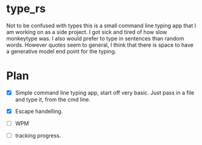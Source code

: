 # type_rs
Not to be confused with types this is a small command line typing app that I am working on as a side project. 
I got sick and tired of how slow monkeytype was. I also would prefer to type in sentences than random words. 
However quotes seem to general, I think that there is space to have a generative model end point for the typing.
# Plan

- [x] Simple command line typing app, start off very basic. Just pass in a file and type it, from the cmd line.
- [x] Escape handelling.
- [ ] WPM
- [ ] tracking progress.






